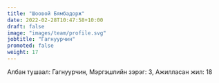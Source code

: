 ```yaml
---
title: "Шоовой Бямбадорж"
date: 2022-02-28T10:47:58+10:00
draft: false
image: "images/team/profile.svg"
jobtitle: "Гагнуурчин"
promoted: false
weight: 17
---
```


Албан тушаал: Гагнуурчин, Мэргэшлийн зэрэг: 3, Ажилласан жил: 18
